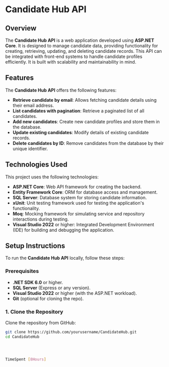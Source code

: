 # Candidate Hub API

## Overview

The **Candidate Hub API** is a web application developed using **ASP.NET Core**. It is designed to manage candidate data, providing functionality for creating, retrieving, updating, and deleting candidate records. This API can be integrated with front-end systems to handle candidate profiles efficiently. It is built with scalability and maintainability in mind.

## Features

The **Candidate Hub API** offers the following features:

- **Retrieve candidate by email**: Allows fetching candidate details using their email address.
- **List candidates with pagination**: Retrieve a paginated list of all candidates.
- **Add new candidates**: Create new candidate profiles and store them in the database.
- **Update existing candidates**: Modify details of existing candidate records.
- **Delete candidates by ID**: Remove candidates from the database by their unique identifier.

## Technologies Used

This project uses the following technologies:

- **ASP.NET Core**: Web API framework for creating the backend.
- **Entity Framework Core**: ORM for database access and management.
- **SQL Server**: Database system for storing candidate information.
- **xUnit**: Unit testing framework used for testing the application's functionality.
- **Moq**: Mocking framework for simulating service and repository interactions during testing.
- **Visual Studio 2022** or higher: Integrated Development Environment (IDE) for building and debugging the application.

## Setup Instructions

To run the **Candidate Hub API** locally, follow these steps:

### Prerequisites

- **.NET SDK 6.0** or higher.
- **SQL Server** (Express or any version).
- **Visual Studio 2022** or higher (with the ASP.NET workload).
- **Git** (optional for cloning the repo).

### 1. Clone the Repository

Clone the repository from GitHub:

```bash
git clone https://github.com/yourusername/CandidateHub.git
cd CandidateHub




TimeSpent [8Hours]
